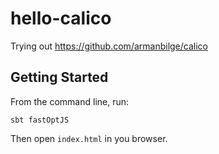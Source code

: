 # hello-calico
Trying out https://github.com/armanbilge/calico

## Getting Started

From the command line, run:
```
sbt fastOptJS
```

Then open `index.html` in you browser.